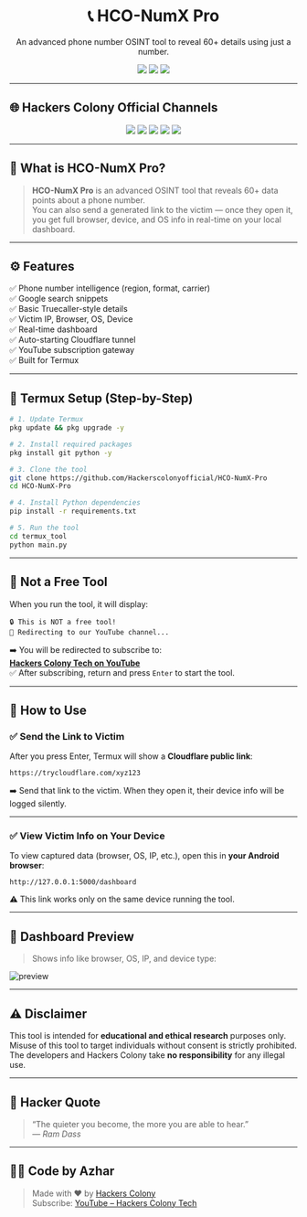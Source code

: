 <h1 align="center">📞 HCO-NumX Pro</h1>
<p align="center">An advanced phone number OSINT tool to reveal 60+ details using just a number.</p>

<p align="center">
  <img src="https://img.shields.io/badge/Tool-HCO--NumX--Pro-darkgreen?style=for-the-badge&logo=target">
  <img src="https://img.shields.io/badge/Made%20for-Termux-blue?style=for-the-badge&logo=termux">
  <img src="https://img.shields.io/github/license/Hackerscolonyofficial/HCO-NumX-Pro?color=yellow&style=for-the-badge">
</p>

---

## 🌐 Hackers Colony Official Channels

<p align="center">
  <a href="https://www.instagram.com/hackers_colony_official"><img src="https://img.shields.io/badge/Instagram-Hackers%20Colony-critical?style=for-the-badge&logo=instagram"></a>
  <a href="https://www.facebook.com/share/1AY25it2Em/"><img src="https://img.shields.io/badge/Facebook-Hackers%20Colony-blue?style=for-the-badge&logo=facebook"></a>
  <a href="https://t.me/hackersColony"><img src="https://img.shields.io/badge/Telegram-Join%20Group-179cde?style=for-the-badge&logo=telegram"></a>
  <a href="https://discord.gg/Xpq9nCGD"><img src="https://img.shields.io/badge/Discord-Hackers%20Colony-5865F2?style=for-the-badge&logo=discord"></a>
  <a href="https://hackerscolonyofficial.blogspot.com/?m=1"><img src="https://img.shields.io/badge/Website-Hackers%20Colony-orange?style=for-the-badge&logo=googlechrome"></a>
</p>

---

## 🧠 What is HCO-NumX Pro?

> **HCO-NumX Pro** is an advanced OSINT tool that reveals 60+ data points about a phone number.  
You can also send a generated link to the victim — once they open it, you get full browser, device, and OS info in real-time on your local dashboard.

---

## ⚙️ Features

✅ Phone number intelligence (region, format, carrier)  
✅ Google search snippets  
✅ Basic Truecaller-style details  
✅ Victim IP, Browser, OS, Device  
✅ Real-time dashboard  
✅ Auto-starting Cloudflare tunnel  
✅ YouTube subscription gateway  
✅ Built for Termux

---

## 📲 Termux Setup (Step-by-Step)

```bash
# 1. Update Termux
pkg update && pkg upgrade -y

# 2. Install required packages
pkg install git python -y

# 3. Clone the tool
git clone https://github.com/Hackerscolonyofficial/HCO-NumX-Pro
cd HCO-NumX-Pro

# 4. Install Python dependencies
pip install -r requirements.txt

# 5. Run the tool
cd termux_tool
python main.py
```

---

## 🔐 Not a Free Tool

When you run the tool, it will display:

```
🔒 This is NOT a free tool!
🔗 Redirecting to our YouTube channel...
```

➡️ You will be redirected to subscribe to:  
**[Hackers Colony Tech on YouTube](https://youtube.com/@hackers_colony_tech?si=pvdCWZggTIuGb0ya)**  
✅ After subscribing, return and press `Enter` to start the tool.

---

## 📡 How to Use

### ✅ Send the Link to Victim

After you press Enter, Termux will show a **Cloudflare public link**:
```
https://trycloudflare.com/xyz123
```

➡️ Send that link to the victim. When they open it, their device info will be logged silently.

---

### ✅ View Victim Info on Your Device

To view captured data (browser, OS, IP, etc.), open this in **your Android browser**:

```
http://127.0.0.1:5000/dashboard
```

⚠️ This link works only on the same device running the tool.

---

## 📸 Dashboard Preview

> Shows info like browser, OS, IP, and device type:

![preview](https://i.imgur.com/N7pzEwG.png)

---

## ⚠️ Disclaimer

This tool is intended for **educational and ethical research** purposes only.  
Misuse of this tool to target individuals without consent is strictly prohibited.  
The developers and Hackers Colony take **no responsibility** for any illegal use.

---

## 💬 Hacker Quote

> “The quieter you become, the more you are able to hear.”  
> — *Ram Dass*

---

## 👨‍💻 Code by Azhar

> Made with ❤️ by [Hackers Colony](https://github.com/Hackerscolonyofficial)  
> Subscribe: [YouTube – Hackers Colony Tech](https://youtube.com/@hackers_colony_tech)
